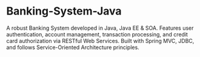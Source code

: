 # Banking-System-Java
A robust Banking System developed in Java, Java EE &amp; SOA. Features user authentication, account management, transaction processing, and credit card authorization via RESTful Web Services. Built with Spring MVC, JDBC, and follows Service-Oriented Architecture principles.
